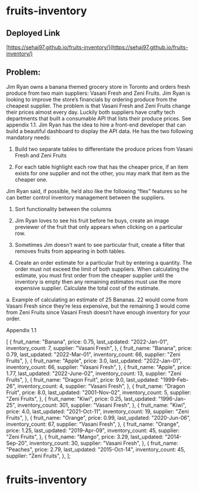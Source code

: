 # fruits-inventory

## Deployed Link
[https://sehaj97.github.io/fruits-inventory/](https://sehaj97.github.io/fruits-inventory/)

## Problem:

Jim Ryan owns a banana themed grocery store in Toronto and orders fresh produce from two
main suppliers: Vasani Fresh and Zeni Fruits. Jim Ryan is looking to improve the store’s
financials by ordering produce from the cheapest supplier. The problem is that Vasani Fresh
and Zeni Fruits change their prices almost every day. Luckily both suppliers have crafty tech
departments that built a consumable API that lists their produce prices. See appendix 1.1.
Jim Ryan has the idea to hire a front-end developer that can build a beautiful dashboard to
display the API data. He has the two following mandatory needs:

1. Build two separate tables to differentiate the produce prices from Vasani Fresh and Zeni
Fruits

2. For each table highlight each row that has the cheaper price, if an item exists for one
supplier and not the other, you may mark that item as the cheaper one. 

Jim Ryan said, if possible, he’d also like the following “flex” features so he can better control
inventory management between the suppliers.

1. Sort functionality between the columns

2. Jim Ryan loves to see his fruit before he buys, create an image previewer of the fruit
that only appears when clicking on a particular row.

3. Sometimes Jim doesn’t want to see particular fruit, create a filter that removes fruits
from appearing in both tables.

4. Create an order estimate for a particular fruit by entering a quantity. The order must not
exceed the limit of both suppliers. When calculating the estimate, you must first order
from the cheaper supplier until the inventory is empty then any remaining estimates
must use the more expensive supplier. Calculate the total cost of the estimate.

a. Example of calculating an estimate of 25 Bananas. 22 would come from Vasani
Fresh since they’re less expensive, but the remaining 3 would come from Zeni
Fruits since Vasani Fresh doesn’t have enough inventory for your order.


Appendix 1.1

[
        {
          fruit_name: "Banana",
          price: 0.75,
          last_updated: "2022-Jan-01",
          inventory_count: 7,
          supplier: "Vasani Fresh",
        },
        {
          fruit_name: "Banana",
          price: 0.79,
          last_updated: "2022-Mar-01",
          inventory_count: 66,
          supplier: "Zeni Fruits",
        },
        {
          fruit_name: "Apple",
          price: 3.0,
          last_updated: "2022-Jan-01",
          inventory_count: 66,
          supplier: "Vasani Fresh",
        },
        {
          fruit_name: "Apple",
          price: 1.77,
          last_updated: "2022-June-02",
          inventory_count: 13,
          supplier: "Zeni Fruits",
        },
        {
          fruit_name: "Dragon Fruit",
          price: 9.0,
          last_updated: "1999-Feb-26",
          inventory_count: 4,
          supplier: "Vasani Fresh",
        },
        {
          fruit_name: "Dragon Fruit",
          price: 8.0,
          last_updated: "2001-Nov-02",
          inventory_count: 5,
          supplier: "Zeni Fruits",
        },
        {
          fruit_name: "Kiwi",
          price: 0.25,
          last_updated: "1996-Jan-25",
          inventory_count: 301,
          supplier: "Vasani Fresh",
        },
        {
          fruit_name: "Kiwi",
          price: 4.0,
          last_updated: "2021-Oct-11",
          inventory_count: 19,
          supplier: "Zeni Fruits",
        },
        {
          fruit_name: "Orange",
          price: 0.99,
          last_updated: "2020-Jun-06",
          inventory_count: 67,
          supplier: "Vasani Fresh",
        },
        {
          fruit_name: "Orange",
          price: 1.25,
          last_updated: "2019-Apr-09",
          inventory_count: 45,
          supplier: "Zeni Fruits",
        },
        {
          fruit_name: "Mango",
          price: 3.29,
          last_updated: "2014-Sep-20",
          inventory_count: 30,
          supplier: "Vasani Fresh",
        },
        {
          fruit_name: "Peaches",
          price: 2.79,
          last_updated: "2015-Oct-14",
          inventory_count: 45,
          supplier: "Zeni Fruits",
        },
      ];
# fruits-inventory
